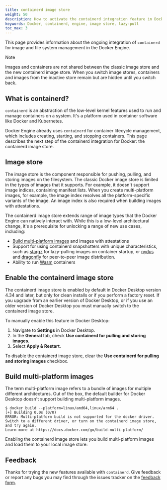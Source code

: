 ```yaml
---
title: containerd image store
weight: 50
description: How to activate the containerd integration feature in Docker Desktop
keywords: Docker, containerd, engine, image store, lazy-pull
toc_max: 3
---
```


This page provides information about the ongoing integration of `containerd` for
image and file system management in the Docker Engine.

> [!NOTE]
> 
> Images and containers are not shared between the classic image store and the
> new containerd image store. When you switch image stores, containers and
> images from the inactive store remain but are hidden until you switch back.

## What is containerd?

`containerd` is an abstraction of the low-level kernel features
used to run and manage containers on a system.
It's a platform used in container software like Docker and Kubernetes.

Docker Engine already uses `containerd` for container lifecycle management,
which includes creating, starting, and stopping containers.
This page describes the next step of the containerd integration for Docker:
the containerd image store.

## Image store

The image store is the component responsible for pushing, pulling,
and storing images on the filesystem.
The classic Docker image store is limited in the types of images that it supports.
For example, it doesn't support image indices, containing manifest lists.
When you create multi-platform images, for example,
the image index resolves all the platform-specific variants of the image.
An image index is also required when building images with attestations.

The containerd image store extends range of image types
that the Docker Engine can natively interact with.
While this is a low-level architectural change,
it's a prerequisite for unlocking a range of new use cases, including:

- [Build multi-platform images](#build-multi-platform-images) and images with attestations
- Support for using containerd snapshotters with unique characteristics,
  such as [stargz][1] for lazy-pulling images on container startup,
  or [nydus][2] and [dragonfly][3] for peer-to-peer image distribution.
- Ability to run [Wasm](wasm.md) containers

[1]: https://github.com/containerd/stargz-snapshotter
[2]: https://github.com/containerd/nydus-snapshotter
[3]: https://github.com/dragonflyoss/image-service

## Enable the containerd image store

The containerd image store is enabled by default in Docker Desktop version 4.34
and later, but only for clean installs or if you perform a factory reset. If
you upgrade from an earlier version of Docker Desktop, or if you use an older
version of Docker Desktop you must manually switch to the containerd image
store.

To manually enable this feature in Docker Desktop:

1. Navigate to **Settings** in Docker Desktop.
2. In the **General** tab, check **Use containerd for pulling and storing images**.
3. Select **Apply & Restart**.

To disable the containerd image store,
clear the **Use containerd for pulling and storing images** checkbox.

## Build multi-platform images

The term multi-platform image refers to a bundle of images for multiple different architectures.
Out of the box, the default builder for Docker Desktop doesn't support building multi-platform images.

```console
$ docker build --platform=linux/amd64,linux/arm64 .
[+] Building 0.0s (0/0)
ERROR: Multi-platform build is not supported for the docker driver.
Switch to a different driver, or turn on the containerd image store, and try again.
Learn more at https://docs.docker.com/go/build-multi-platform/
```

Enabling the containerd image store lets you build multi-platform images
and load them to your local image store:

<script async id="asciicast-ZSUI4Mi2foChLjbevl2dxt5GD" src="https://asciinema.org/a/ZSUI4Mi2foChLjbevl2dxt5GD.js"></script>

## Feedback

Thanks for trying the new features available with `containerd`. Give feedback or
report any bugs you may find through the issues tracker on the
[feedback form](https://dockr.ly/3PODIhD).
